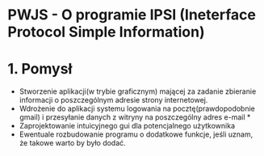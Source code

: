 # PWJS - O programie  IPSI (Ineterface Protocol Simple Information)
# 1. Pomysł 
- Stworzenie aplikacji(w trybie graficznym) mającej za zadanie zbieranie informacji o poszczególnym adresie strony internetowej.
- Wdrożenie do aplikacji systemu logowania na pocztę(prawdopodobnie gmail) i przesyłanie danych z witryny na poszczególny adres e-mail *
- Zaprojektowanie intuicyjnego gui dla potencjalnego użytkownika 
- Ewentuale rozbudowanie programu o dodatkowe funkcje, jeśli uznam, że takowe warto by było dodać.



